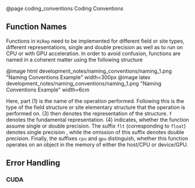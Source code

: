 @page coding_conventions Coding Conventions

## Function Names

Functions in `HiRep` need to be implemented for different field or site types, different representations, single and double precision as well as to run on CPU or with GPU acceleration. In order to avoid confusion, functions are named in a coherent matter using the following structure

@image html development_notes/naming_conventions/naming_1.png "Naming Conventions Example" width=300px
@image latex development_notes/naming_conventions/naming_1.png "Naming Conventions Example" width=6cm

Here, part (1) is the name of the operation performed. Following this is the type of the field structure or site elementary structure that the operation is performed on. (3) then denotes the representation of the structure. `f` denotes the fundamental representation. (4) indicates, whether the function assume single or double precision. The suffix `flt` (corresponding to `float`) denotes single precision , while the omission of this suffix denotes double precision. Finally, the suffixes `cpu` and `gpu` distinguish, whether this function operates on an object in the memory of either the host/CPU or device/GPU.

## Error Handling

### CUDA 